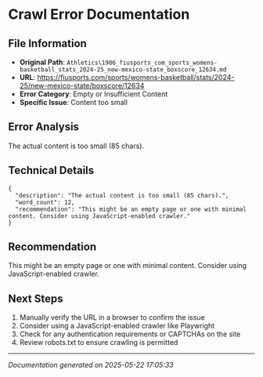 # Crawl Error Documentation

## File Information
- **Original Path**: `Athletics\1906_fiusports_com_sports_womens-basketball_stats_2024-25_new-mexico-state_boxscore_12634.md`
- **URL**: https://fiusports.com/sports/womens-basketball/stats/2024-25/new-mexico-state/boxscore/12634
- **Error Category**: Empty or Insufficient Content
- **Specific Issue**: Content too small

## Error Analysis
The actual content is too small (85 chars).

## Technical Details
```
{
  "description": "The actual content is too small (85 chars).",
  "word_count": 12,
  "recommendation": "This might be an empty page or one with minimal content. Consider using JavaScript-enabled crawler."
}
```

## Recommendation
This might be an empty page or one with minimal content. Consider using JavaScript-enabled crawler.

## Next Steps
1. Manually verify the URL in a browser to confirm the issue
2. Consider using a JavaScript-enabled crawler like Playwright
3. Check for any authentication requirements or CAPTCHAs on the site
4. Review robots.txt to ensure crawling is permitted

---
*Documentation generated on 2025-05-22 17:05:33*
